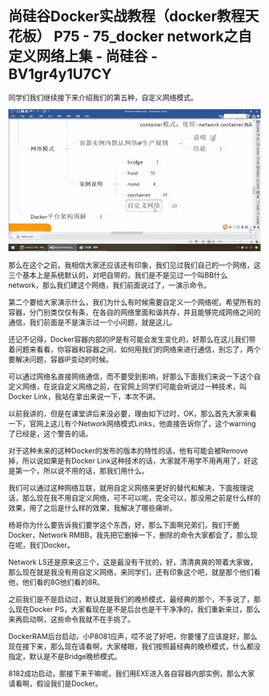 # 尚硅谷Docker实战教程（docker教程天花板） P75 - 75_docker network之自定义网络上集 - 尚硅谷 - BV1gr4y1U7CY

同学们我们继续接下来介绍我们的第五种，自定义网络模式。

![](img/1074168eeee331f448547bc8c6372bcf_1.png)

那么在这个之前，我相信大家还应该还有印象，我们见过我们自己的一个网络，这三个基本上是系统默认的，对吧自带的，我们是不是见过一个叫BB什么network，那么我们建这个网络，我们前面说过了，一演示命令。

第二个要给大家演示什么，我们为什么有时候需要自定义一个网络呢，希望所有的容器，分门别类仅仅有条，在各自的网络里面和谐共存，并且能够完成网络之间的通信，我们前面是不是演示过一个小问题，就是这儿。

还记不记得，Docker容器内部的IP是有可能会发生变化的，好那么在这儿我们带着问题来看看，你容器和容器之间，如何用我们的网络来进行通信，别忘了，两个要解决问题，容器IP变动的时候。

可以通过网络名直接网络通信，而不要受到影响，好那么下面我们来说一下这个自定义网络，在说自定义网络之前，在官网上同学们可能会听说过一种技术，叫Docker Link，我站在拿出来说一下，本次不讲。

以前我讲的，但是在课堂讲后来没必要，理由如下过时，OK，那么首先大家来看一下，官网上这儿有个Network网络模式Links，他直接告诉你了，这个warning了已经是，这个警告的话。

对于这种未来的这种Docker的发布的版本的特性的话，他有可能会被Remove掉，所以说如果是有Docker Link这种技术的话，大家就不用学不用再用了，好这是第一个，所以说不用的话，那我们用什么。

我们可以通过这种网络互联，就用自定义网络来更好的替代和解决，下面按理说话，那么现在我不用自定义网络，可不可以呢，完全可以，那没用之前是什么样的效果，用了之后是什么样的效果，我解决了哪些痛听。

杨哥你为什么要告诉我们要学这个东西，好，那么下面啊兄弟们，我们干脆Docker，Network RMBB，我先把它删掉一下，删除的命令大家都会了，那么现在呢，我们Docker。

Network LS还是原来这三个，这是最没有干扰的，好，清清爽爽的带着大家做，那么现在就是我没有用自定义网络，来同学们，还有印象这个吧，就是那个他们看他，他们看的8G他们看的8R。

之前我们是不是启动过，默认就是我们的晚桥模式，最经典的那个，不多说了，那么现在Docker PS，大家看现在是不是后台也是干干净净的，我们重新来过，那么来再启动啊，这些命令我就不在手挑了。

DockerRAM后台启动，小P8081应声，哎不说了好吧，你要懂了应该是好，那么现在接下来，那么现在请看啊，大家楼眼，我们按照最经典的晚桥模式，什么都没指定，默认是不是Bridge晚桥模式。

8182成功启动，那接下来干嘛呢，我们用EXE进入各自容器内部实例，那么大家请看啊，假设我们是Docker。
